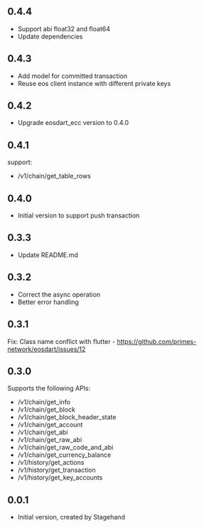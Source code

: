 ## 0.4.4

- Support abi float32 and float64
- Update dependencies

## 0.4.3

- Add model for committed transaction
- Reuse eos client instance with different private keys

## 0.4.2

- Upgrade eosdart_ecc version to 0.4.0

## 0.4.1

support:

- /v1/chain/get_table_rows

## 0.4.0

- Initial version to support push transaction

## 0.3.3

- Update README.md

## 0.3.2

- Correct the async operation
- Better error handling

## 0.3.1

Fix: Class name conflict with flutter - https://github.com/primes-network/eosdart/issues/12

## 0.3.0

Supports the following APIs:

- /v1/chain/get_info
- /v1/chain/get_block
- /v1/chain/get_block_header_state
- /v1/chain/get_account
- /v1/chain/get_abi
- /v1/chain/get_raw_abi
- /v1/chain/get_raw_code_and_abi
- /v1/chain/get_currency_balance
- /v1/history/get_actions
- /v1/history/get_transaction
- /v1/history/get_key_accounts

## 0.0.1

- Initial version, created by Stagehand
